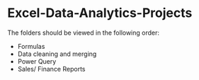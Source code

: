 # Excel-Data-Analytics-Projects

The folders should be viewed in the following order:
  - Formulas
  - Data cleaning and merging
  - Power Query
  - Sales/ Finance Reports

